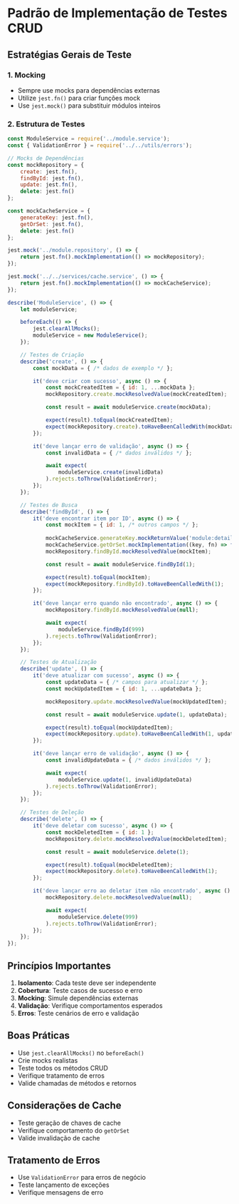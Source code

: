 # Padrão de Implementação de Testes CRUD

## Estratégias Gerais de Teste

### 1. Mocking
- Sempre use mocks para dependências externas
- Utilize `jest.fn()` para criar funções mock
- Use `jest.mock()` para substituir módulos inteiros

### 2. Estrutura de Testes
```javascript
const ModuleService = require('../module.service');
const { ValidationError } = require('../../utils/errors');

// Mocks de Dependências
const mockRepository = {
    create: jest.fn(),
    findById: jest.fn(),
    update: jest.fn(),
    delete: jest.fn()
};

const mockCacheService = {
    generateKey: jest.fn(),
    getOrSet: jest.fn(),
    delete: jest.fn()
};

jest.mock('../module.repository', () => {
    return jest.fn().mockImplementation(() => mockRepository);
});

jest.mock('../../services/cache.service', () => {
    return jest.fn().mockImplementation(() => mockCacheService);
});

describe('ModuleService', () => {
    let moduleService;

    beforeEach(() => {
        jest.clearAllMocks();
        moduleService = new ModuleService();
    });

    // Testes de Criação
    describe('create', () => {
        const mockData = { /* dados de exemplo */ };

        it('deve criar com sucesso', async () => {
            const mockCreatedItem = { id: 1, ...mockData };
            mockRepository.create.mockResolvedValue(mockCreatedItem);

            const result = await moduleService.create(mockData);

            expect(result).toEqual(mockCreatedItem);
            expect(mockRepository.create).toHaveBeenCalledWith(mockData);
        });

        it('deve lançar erro de validação', async () => {
            const invalidData = { /* dados inválidos */ };

            await expect(
                moduleService.create(invalidData)
            ).rejects.toThrow(ValidationError);
        });
    });

    // Testes de Busca
    describe('findById', () => {
        it('deve encontrar item por ID', async () => {
            const mockItem = { id: 1, /* outros campos */ };
            
            mockCacheService.generateKey.mockReturnValue('module:detail:1');
            mockCacheService.getOrSet.mockImplementation((key, fn) => fn());
            mockRepository.findById.mockResolvedValue(mockItem);

            const result = await moduleService.findById(1);

            expect(result).toEqual(mockItem);
            expect(mockRepository.findById).toHaveBeenCalledWith(1);
        });

        it('deve lançar erro quando não encontrado', async () => {
            mockRepository.findById.mockResolvedValue(null);

            await expect(
                moduleService.findById(999)
            ).rejects.toThrow(ValidationError);
        });
    });

    // Testes de Atualização
    describe('update', () => {
        it('deve atualizar com sucesso', async () => {
            const updateData = { /* campos para atualizar */ };
            const mockUpdatedItem = { id: 1, ...updateData };

            mockRepository.update.mockResolvedValue(mockUpdatedItem);

            const result = await moduleService.update(1, updateData);

            expect(result).toEqual(mockUpdatedItem);
            expect(mockRepository.update).toHaveBeenCalledWith(1, updateData);
        });

        it('deve lançar erro de validação', async () => {
            const invalidUpdateData = { /* dados inválidos */ };

            await expect(
                moduleService.update(1, invalidUpdateData)
            ).rejects.toThrow(ValidationError);
        });
    });

    // Testes de Deleção
    describe('delete', () => {
        it('deve deletar com sucesso', async () => {
            const mockDeletedItem = { id: 1 };
            mockRepository.delete.mockResolvedValue(mockDeletedItem);

            const result = await moduleService.delete(1);

            expect(result).toEqual(mockDeletedItem);
            expect(mockRepository.delete).toHaveBeenCalledWith(1);
        });

        it('deve lançar erro ao deletar item não encontrado', async () => {
            mockRepository.delete.mockResolvedValue(null);

            await expect(
                moduleService.delete(999)
            ).rejects.toThrow(ValidationError);
        });
    });
});
```

## Princípios Importantes
1. **Isolamento**: Cada teste deve ser independente
2. **Cobertura**: Teste casos de sucesso e erro
3. **Mocking**: Simule dependências externas
4. **Validação**: Verifique comportamentos esperados
5. **Erros**: Teste cenários de erro e validação

## Boas Práticas
- Use `jest.clearAllMocks()` no `beforeEach()`
- Crie mocks realistas
- Teste todos os métodos CRUD
- Verifique tratamento de erros
- Valide chamadas de métodos e retornos

## Considerações de Cache
- Teste geração de chaves de cache
- Verifique comportamento do `getOrSet`
- Valide invalidação de cache

## Tratamento de Erros
- Use `ValidationError` para erros de negócio
- Teste lançamento de exceções
- Verifique mensagens de erro
